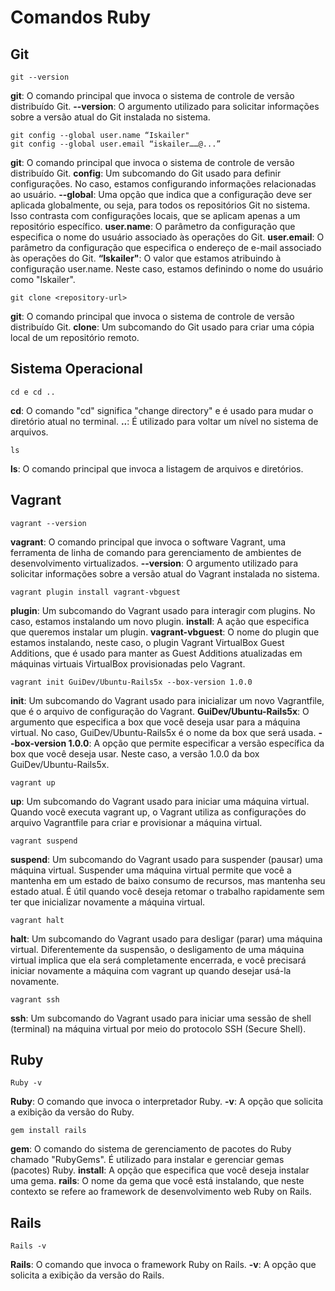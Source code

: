 # Comandos Ruby

## Git

    git --version
**git**: O comando principal que invoca o sistema de controle de versão distribuído Git.
**--version**: O argumento utilizado para solicitar informações sobre a versão atual do Git instalada no sistema.

    git config --global user.name “Iskailer"
    git config --global user.email “iskailer……@...”
**git**: O comando principal que invoca o sistema de controle de versão distribuído Git.
**config**: Um subcomando do Git usado para definir configurações. No caso, estamos configurando informações relacionadas ao usuário.
**--global**: Uma opção que indica que a configuração deve ser aplicada globalmente, ou seja, para todos os repositórios Git no sistema. Isso contrasta com configurações locais, que se aplicam apenas a um repositório específico.
**user.name**: O parâmetro da configuração que especifica o nome do usuário associado às operações do Git.
**user.email**: O parâmetro da configuração que especifica o endereço de e-mail associado às operações do Git.
**“Iskailer"**: O valor que estamos atribuindo à configuração user.name. Neste caso, estamos definindo o nome do usuário como "Iskailer".

    git clone <repository-url>
**git**: O comando principal que invoca o sistema de controle de versão distribuído Git.
**clone**: Um subcomando do Git usado para criar uma cópia local de um repositório remoto. 

## Sistema Operacional

    cd e cd ..
**cd**: O comando "cd" significa "change directory" e é usado para mudar o diretório atual no terminal.
**..**: É utilizado para voltar um nível no sistema de arquivos.

    ls
**ls**: O comando principal que invoca a listagem de arquivos e diretórios. 

## Vagrant

    vagrant --version
**vagrant**: O comando principal que invoca o software Vagrant, uma ferramenta de linha de comando para gerenciamento de ambientes de desenvolvimento virtualizados.
**--version**: O argumento utilizado para solicitar informações sobre a versão atual do Vagrant instalada no sistema.

    vagrant plugin install vagrant-vbguest
**plugin**: Um subcomando do Vagrant usado para interagir com plugins. No caso, estamos instalando um novo plugin.
**install**: A ação que especifica que queremos instalar um plugin.
**vagrant-vbguest**: O nome do plugin que estamos instalando, neste caso, o plugin Vagrant VirtualBox Guest Additions, que é usado para manter as Guest Additions atualizadas em máquinas virtuais VirtualBox provisionadas pelo Vagrant.

    vagrant init GuiDev/Ubuntu-Rails5x --box-version 1.0.0
**init**: Um subcomando do Vagrant usado para inicializar um novo Vagrantfile, que é o arquivo de configuração do Vagrant.
**GuiDev/Ubuntu-Rails5x**: O argumento que especifica a box que você deseja usar para a máquina virtual. No caso, GuiDev/Ubuntu-Rails5x é o nome da box que será usada.
**--box-version 1.0.0**: A opção que permite especificar a versão específica da box que você deseja usar. Neste caso, a versão 1.0.0 da box GuiDev/Ubuntu-Rails5x.
    
    vagrant up
**up**: Um subcomando do Vagrant usado para iniciar uma máquina virtual. Quando você executa vagrant up, o Vagrant utiliza as configurações do arquivo Vagrantfile para criar e provisionar a máquina virtual.

    vagrant suspend
**suspend**: Um subcomando do Vagrant usado para suspender (pausar) uma máquina virtual. Suspender uma máquina virtual permite que você a mantenha em um estado de baixo consumo de recursos, mas mantenha seu estado atual. É útil quando você deseja retomar o trabalho rapidamente sem ter que inicializar novamente a máquina virtual.

    vagrant halt
**halt**: Um subcomando do Vagrant usado para desligar (parar) uma máquina virtual. Diferentemente da suspensão, o desligamento de uma máquina virtual implica que ela será completamente encerrada, e você precisará iniciar novamente a máquina com vagrant up quando desejar usá-la novamente.

    vagrant ssh
**ssh**: Um subcomando do Vagrant usado para iniciar uma sessão de shell (terminal) na máquina virtual por meio do protocolo SSH (Secure Shell).

## Ruby

    Ruby -v
**Ruby**: O comando que invoca o interpretador Ruby.
**-v**: A opção que solicita a exibição da versão do Ruby.

    gem install rails
**gem**: O comando do sistema de gerenciamento de pacotes do Ruby chamado "RubyGems". É utilizado para instalar e gerenciar gemas (pacotes) Ruby. 
**install**: A opção que especifica que você deseja instalar uma gema.
**rails**: O nome da gema que você está instalando, que neste contexto se refere ao framework de desenvolvimento web Ruby on Rails.

## Rails

    Rails -v 
**Rails**: O comando que invoca o framework Ruby on Rails.
**-v**: A opção que solicita a exibição da versão do Rails.

